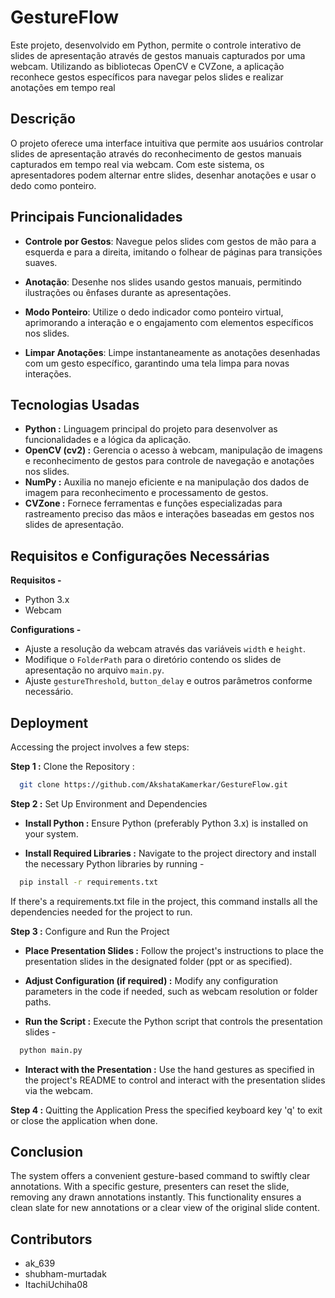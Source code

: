 
# GestureFlow 

Este projeto, desenvolvido em Python, permite o controle interativo de slides de apresentação através de gestos manuais capturados por uma webcam. Utilizando as bibliotecas OpenCV e CVZone, a aplicação reconhece gestos específicos para navegar pelos slides e realizar anotações em tempo real


## Descrição


O projeto oferece uma interface intuitiva que permite aos usuários controlar slides de apresentação através do reconhecimento de gestos manuais capturados em tempo real via webcam. Com este sistema, os apresentadores podem alternar entre slides, desenhar anotações e usar o dedo como ponteiro.
## Principais Funcionalidades
* **Controle por Gestos**: Navegue pelos slides com gestos de mão para a esquerda e para a direita, imitando o folhear de páginas para transições suaves.
  
* **Anotação**: Desenhe nos slides usando gestos manuais, permitindo ilustrações ou ênfases durante as apresentações.
  
* **Modo Ponteiro**: Utilize o dedo indicador como ponteiro virtual, aprimorando a interação e o engajamento com elementos específicos nos slides.
  
* **Limpar Anotações**: Limpe instantaneamente as anotações desenhadas com um gesto específico, garantindo uma tela limpa para novas interações.


## Tecnologias Usadas

* **Python :** Linguagem principal do projeto para desenvolver as funcionalidades e a lógica da aplicação.
* **OpenCV (cv2) :** Gerencia o acesso à webcam, manipulação de imagens e reconhecimento de gestos para controle de navegação e anotações nos slides.
* **NumPy :** Auxilia no manejo eficiente e na manipulação dos dados de imagem para reconhecimento e processamento de gestos.
* **CVZone :** Fornece ferramentas e funções especializadas para rastreamento preciso das mãos e interações baseadas em gestos nos slides de apresentação.
## Requisitos e Configurações Necessárias

**Requisitos -**

* Python 3.x
* Webcam


**Configurations -**

* Ajuste a resolução da webcam através das variáveis ``width`` e ``height``.
* Modifique o ``FolderPath`` para o diretório contendo os slides de apresentação no arquivo ``main.py``.
* Ajuste ``gestureThreshold``, ``button_delay`` e outros parâmetros conforme necessário.
## Deployment

Accessing the project involves a few steps:

**Step 1 :** Clone the Repository : 

```bash
  git clone https://github.com/AkshataKamerkar/GestureFlow.git
```

**Step 2 :** Set Up Environment and Dependencies
* **Install Python :**  Ensure Python (preferably Python 3.x) is installed on your system.

* **Install Required Libraries :** Navigate to the project directory and install the necessary Python libraries by running -

```bash
  pip install -r requirements.txt

```
If there's a requirements.txt file in the project, this command installs all the dependencies needed for the project to run.

**Step 3 :** Configure and Run the Project

* **Place Presentation Slides :** Follow the project's instructions to place the presentation slides in the designated folder (ppt or as specified).

* **Adjust Configuration (if required) :** Modify any configuration parameters in the code if needed, such as webcam resolution or folder paths.

* **Run the Script :** Execute the Python script that controls the presentation slides - 

```bash
  python main.py

```

* **Interact with the Presentation :** Use the hand gestures as specified in the project's README to control and interact with the presentation slides via the webcam.


**Step 4 :** Quitting the Application
Press the specified keyboard key 'q' to exit or close the application when done.

## Conclusion

The system offers a convenient gesture-based command to swiftly clear annotations. With a specific gesture, presenters can reset the slide, removing any drawn annotations instantly. This functionality ensures a clean slate for new annotations or a clear view of the original slide content.
## Contributors

* ak_639
* shubham-murtadak
* ItachiUchiha08
